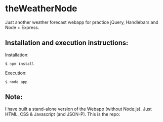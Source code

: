 theWeatherNode
===============

Just another weather forecast webapp for practice jQuery, Handlebars and Node + Express.

Installation and execution instructions:
------------------------------------------
Installation:

    $ npm install

Execution:

    $ node app

Note:
-----

I have built a stand-alone version of the Webapp (without Node.js). Just HTML, CSS & Javascript (and JSON-P).
This is the repo: 
